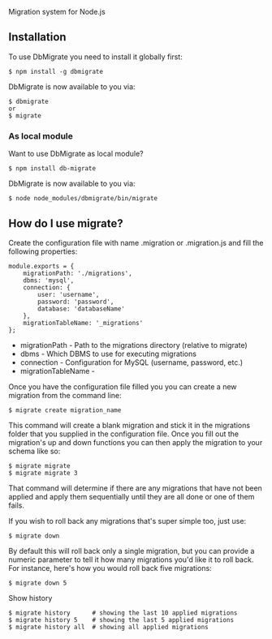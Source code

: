Migration system for Node.js

## Installation
To use DbMigrate you need to install it globally first:
    
    $ npm install -g dbmigrate
    
DbMigrate is now available to you via:

    $ dbmigrate
    or
    $ migrate
    
### As local module
Want to use DbMigrate as local module?

    $ npm install db-migrate

DbMigrate is now available to you via:

    $ node node_modules/dbmigrate/bin/migrate


## How do I use migrate?

Create the configuration file with name .migration or .migration.js and fill the following properties:
    
    module.exports = {
        migrationPath: './migrations',
        dbms: 'mysql',
        connection: {
            user: 'username',
            password: 'password',
            database: 'databaseName'
        },
        migrationTableName: '_migrations'
    };

* migrationPath - Path to the migrations directory (relative to migrate)
* dbms - Which DBMS to use for executing migrations
* connection - Configuration for MySQL (username, password, etc.)
* migrationTableName - 

Once you have the configuration file filled you you can create a new migration from the command line:

    $ migrate create migration_name

This command will create a blank migration and stick it in the migrations folder that you supplied in the configuration file. Once you fill out the migration's up and down functions you can then apply the migration to your schema like so:

    $ migrate migrate
    $ migrate migrate 3

That command will determine if there are any migrations that have not been applied and apply them sequentially until they are all done or one of them fails.

If you wish to roll back any migrations that's super simple too, just use:

    $ migrate down

By default this will roll back only a single migration, but you can provide a numeric parameter to tell it how many migrations you'd like it to roll back. For instance, here's how you would roll back five migrations:

    $ migrate down 5

Show history

    $ migrate history      # showing the last 10 applied migrations
    $ migrate history 5    # showing the last 5 applied migrations
    $ migrate history all  # showing all applied migrations